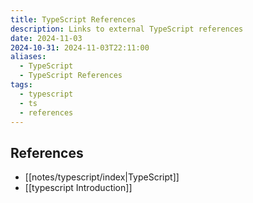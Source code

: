 ```yaml
---
title: TypeScript References
description: Links to external TypeScript references
date: 2024-11-03
2024-10-31: 2024-11-03T22:11:00
aliases:
  - TypeScript
  - TypeScript References
tags:
  - typescript
  - ts
  - references
---
```

## References

- [[notes/typescript/index|TypeScript]]
- [[typescript Introduction]]
